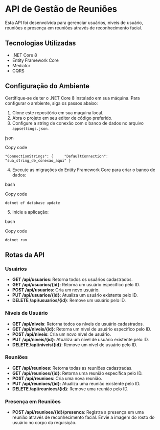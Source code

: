 API de Gestão de Reuniões
=========================

Esta API foi desenvolvida para gerenciar usuários, níveis de usuário, reuniões e presença em reuniões através de reconhecimento facial.

Tecnologias Utilizadas
----------------------

*   .NET Core 8
*   Entity Framework Core
*   Mediator
*   CQRS

Configuração do Ambiente
------------------------

Certifique-se de ter o .NET Core 8 instalado em sua máquina. Para configurar o ambiente, siga os passos abaixo:

1.  Clone este repositório em sua máquina local.
2.  Abra o projeto em seu editor de código preferido.
3.  Configure a string de conexão com o banco de dados no arquivo `appsettings.json`.

json

Copy code

`"ConnectionStrings": {     "DefaultConnection": "sua_string_de_conexao_aqui" }`

4.  Execute as migrações do Entity Framework Core para criar o banco de dados:

bash

Copy code

`dotnet ef database update`

5.  Inicie a aplicação:

bash

Copy code

`dotnet run`

Rotas da API
------------

### Usuários

*   **GET /api/usuarios**: Retorna todos os usuários cadastrados.
*   **GET /api/usuarios/{id}**: Retorna um usuário específico pelo ID.
*   **POST /api/usuarios**: Cria um novo usuário.
*   **PUT /api/usuarios/{id}**: Atualiza um usuário existente pelo ID.
*   **DELETE /api/usuarios/{id}**: Remove um usuário pelo ID.

### Níveis de Usuário

*   **GET /api/niveis**: Retorna todos os níveis de usuário cadastrados.
*   **GET /api/niveis/{id}**: Retorna um nível de usuário específico pelo ID.
*   **POST /api/niveis**: Cria um novo nível de usuário.
*   **PUT /api/niveis/{id}**: Atualiza um nível de usuário existente pelo ID.
*   **DELETE /api/niveis/{id}**: Remove um nível de usuário pelo ID.

### Reuniões

*   **GET /api/reunioes**: Retorna todas as reuniões cadastradas.
*   **GET /api/reunioes/{id}**: Retorna uma reunião específica pelo ID.
*   **POST /api/reunioes**: Cria uma nova reunião.
*   **PUT /api/reunioes/{id}**: Atualiza uma reunião existente pelo ID.
*   **DELETE /api/reunioes/{id}**: Remove uma reunião pelo ID.

### Presença em Reuniões

*   **POST /api/reunioes/{id}/presenca**: Registra a presença em uma reunião através de reconhecimento facial. Envie a imagem do rosto do usuário no corpo da requisição.

